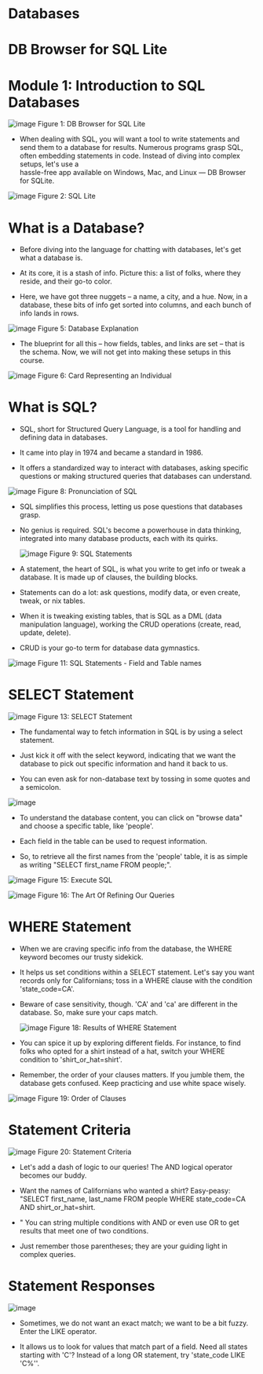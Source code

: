 # Databases

# DB Browser for SQL Lite

# Module 1: Introduction to SQL Databases 

![image](https://github.com/user-attachments/assets/62e498d0-37b8-4f7a-9c23-282c3fd6b7c5)
Figure 1: DB Browser for SQL Lite

- When dealing with SQL, you will want a tool to write statements and send them to a database for results. Numerous programs grasp SQL, often embedding statements in code. Instead of diving into complex setups, let's use a   
  hassle-free app available on Windows, Mac, and Linux — DB Browser for SQLite. 

![image](https://github.com/user-attachments/assets/65c9dcf5-359f-4ddf-b3a7-ae47b01fbc01)
Figure 2: SQL Lite

# What is a Database?

- Before diving into the language for chatting with databases, let's get what a database is.

- At its core, it is a stash of info. Picture this: a list of folks, where they reside, and their go-to color.

- Here, we have got three nuggets – a name, a city, and a hue. Now, in a database, these bits of info get sorted into columns, and each bunch of info lands in rows.

![image](https://github.com/user-attachments/assets/ddddf331-31b5-4e28-b1bd-1f8b345c0483)
Figure 5: Database Explanation

- The blueprint for all this – how fields, tables, and links are set – that is the schema. Now, we will not get into making these setups in this course.

![image](https://github.com/user-attachments/assets/0d570f78-f87b-462a-8a13-5cfb4e48a07e)
Figure 6: Card Representing an Individual

# What is SQL?

- SQL, short for Structured Query Language, is a tool for handling and defining data in databases.

- It came into play in 1974 and became a standard in 1986.

- It offers a standardized way to interact with databases, asking specific questions or making structured queries that databases can understand.

![image](https://github.com/user-attachments/assets/9d0d7439-5e9e-4481-99f1-75a78123904d)
Figure 8: Pronunciation of SQL

- SQL simplifies this process, letting us pose questions that databases grasp.

- No genius is required. SQL's become a powerhouse in data thinking, integrated into many database products, each with its quirks. 

  ![image](https://github.com/user-attachments/assets/bfe6621d-3de2-4240-a97c-a88a38326cf0)
  Figure 9: SQL Statements

-  A statement, the heart of SQL, is what you write to get info or tweak a database. It is made up of clauses, the building blocks.

-  Statements can do a lot: ask questions, modify data, or even create, tweak, or nix tables.

-  When it is tweaking existing tables, that is SQL as a DML (data manipulation language), working the CRUD operations (create, read, update, delete).

-  CRUD is your go-to term for database data gymnastics. 

  ![image](https://github.com/user-attachments/assets/287a7801-a2dd-4b03-9b4e-1332ceb05c46)
  Figure 11: SQL Statements - Field and Table names

# SELECT Statement

![image](https://github.com/user-attachments/assets/7846a240-666a-4984-a91a-c4064732b906)
Figure 13: SELECT Statement

- The fundamental way to fetch information in SQL is by using a select statement.

- Just kick it off with the select keyword, indicating that we want the database to pick out specific information and hand it back to us.

- You can even ask for non-database text by tossing in some quotes and a semicolon.

![image](https://github.com/user-attachments/assets/6926fce4-21a7-4333-98cb-dbe76fc9ef8d)

- To understand the database content, you can click on "browse data" and choose a specific table, like 'people'.

- Each field in the table can be used to request information.

- So, to retrieve all the first names from the 'people' table, it is as simple as writing "SELECT first_name FROM people;".

![image](https://github.com/user-attachments/assets/08f190cb-1205-4519-a82e-982056beb518)
Figure 15: Execute SQL

![image](https://github.com/user-attachments/assets/3d0126f1-a965-4e6f-9e97-5f58220ab4dc)
Figure 16: The Art Of Refining Our Queries

#  WHERE Statement

- When we are craving specific info from the database, the WHERE keyword becomes our trusty sidekick.

- It helps us set conditions within a SELECT statement. Let's say you want records only for Californians; toss in a WHERE clause with the condition 'state_code=CA'.

- Beware of case sensitivity, though. 'CA' and 'ca' are different in the database. So, make sure your caps match.

  ![image](https://github.com/user-attachments/assets/92b80b2c-b4c6-491f-99fc-dcdf8aa6de21)
  Figure 18: Results of WHERE Statement

- You can spice it up by exploring different fields. For instance, to find folks who opted for a shirt instead of a hat, switch your WHERE condition to 'shirt_or_hat=shirt'.

- Remember, the order of your clauses matters. If you jumble them, the database gets confused. Keep practicing and use white space wisely.

![image](https://github.com/user-attachments/assets/f59c2cd7-91c8-4be3-91ab-d67f8952b890)
Figure 19: Order of Clauses

# Statement Criteria

![image](https://github.com/user-attachments/assets/21d99958-22e2-4ab8-a90f-da800ff05f50)
Figure 20: Statement Criteria

- Let's add a dash of logic to our queries! The AND logical operator becomes our buddy.

- Want the names of Californians who wanted a shirt? Easy-peasy: "SELECT first_name, last_name FROM people WHERE state_code=CA AND shirt_or_hat=shirt.

- " You can string multiple conditions with AND or even use OR to get results that meet one of two conditions.

- Just remember those parentheses; they are your guiding light in complex queries.

# Statement Responses

![image](https://github.com/user-attachments/assets/4c5f58e6-23ff-4b16-8ff5-b7502b19ae9e)

- Sometimes, we do not want an exact match; we want to be a bit fuzzy. Enter the LIKE operator.

- It allows us to look for values that match part of a field. Need all states starting with 'C'? Instead of a long OR statement, try 'state_code LIKE 'C%''.










